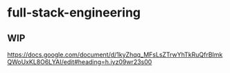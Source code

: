 # full-stack-engineering

## WIP
https://docs.google.com/document/d/1kyZhqq_MFsLsZTrwYhTkRuQfrBImkQWoUxKL8O6LYAI/edit#heading=h.iyz09wr23s00
